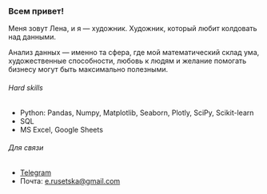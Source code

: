 ### Всем привет!

Меня зовут Лена, и я — художник. Художник, который любит колдовать над данными.

Анализ данных — именно та сфера, где мой математический склад ума, художественные способности, любовь к людям и желание помогать бизнесу могут быть максимально полезными. 

###### Hard skills
- Python: Pandas, Numpy, Matplotlib, Seaborn, Plotly, SciPy, Scikit-learn
- SQL
- MS Excel, Google Sheets

###### Для связи
- [Telegram](https://t.me/i_rusetska)
- Почта: e.rusetska@gmail.com


